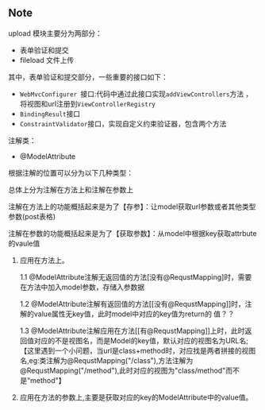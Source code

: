 ## Note

upload 模块主要分为两部分：
* 表单验证和提交
* fileload 文件上传

其中，表单验证和提交部分，一些重要的接口如下：
* `WebMvcConfigurer `接口:代码中通过此接口实现`addViewControllers`方法 ，将视图和url注册到`ViewControllerRegistry`
* `BindingResult`接口
* `ConstraintValidator`接口，实现自定义约束验证器，包含两个方法


注解类：
* @ModelAttribute

根据注解的位置可以分为以下几种类型：

总体上分为注解在方法上和注解在参数上

注解在方法上的功能概括起来是为了【存参】：让model获取url参数或者其他类型参数(post表格)

注解在参数的功能概括起来是为了【获取参数】：从model中根据key获取attrbute的vaule值
1. 应用在方法上。

    1.1 @ModelAttribute注解无返回值的方法[没有@RequstMapping]时，需要在方法中加入model参数，存储入参数据
    
    1.2 @ModelAttribute注解有返回值的方法[[没有@RequstMapping]]时，注解的value属性无key值，此时model中对应的key值为return的 值？？
    
    1.3 @ModelAttribute注解应用在方法[[有@RequstMapping]]上时，此时返回值对应的不是视图名，而是Model的key值，默认对应的视图名为URL名;
    【这里遇到一个小问题，当url是class+method时，对应找是两者拼接的视图名,eg:类注解为@RequstMapping("/class"),方法注解为@RequstMapping("/method"),此时对应的视图为"class/method"而不是"method"】

2. 应用在方法的参数上,主要是获取对应的key的ModelAttribute中的value值。

